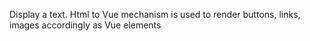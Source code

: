 Display a text. Html to Vue mechanism is used to render buttons, links, images accordingly as Vue elements
